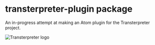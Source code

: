 # transterpreter-plugin package

An in-progress attempt at making an Atom plugin for the Transterpreter project.

![Transterpreter logo](http://www.geoffreylong.com/images/portfolio/identity_transterpreter.jpg)
